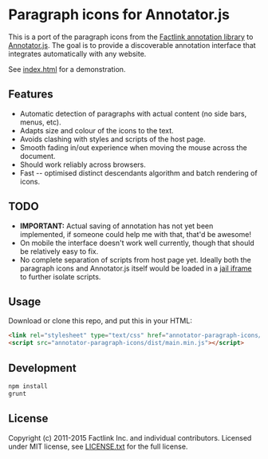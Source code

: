 # Paragraph icons for Annotator.js

This is a port of the paragraph icons from the
[Factlink annotation library](https://github.com/Factlink/js-library)
to [Annotator.js](https://github.com/openannotation/annotator).
The goal is to provide a discoverable annotation interface that integrates
automatically with any website.

See [index.html](index.html) for a demonstration.

## Features
- Automatic detection of paragraphs with actual content (no side bars, menus, etc).
- Adapts size and colour of the icons to the text.
- Avoids clashing with styles and scripts of the host page.
- Smooth fading in/out experience when moving the mouse across the document.
- Should work reliably across browsers.
- Fast -- optimised distinct descendants algorithm and batch rendering of icons.

## TODO
- **IMPORTANT:** Actual saving of annotation has not yet been implemented, if
  someone could help me with that, that'd be awesome!
- On mobile the interface doesn't work well currently, though that should be
  relatively easy to fix.
- No complete separation of scripts from host page yet. Ideally both the paragraph
  icons and Annotator.js itself would be loaded in a
  [jail iframe](https://github.com/Factlink/js-library/blob/825adb0548af92fc21d6f22b2deb9ec768a4a3f2/app/js/loader/loader_common.coffee)
  to further isolate scripts.

## Usage
Download or clone this repo, and put this in your HTML:
```html
<link rel="stylesheet" type="text/css" href="annotator-paragraph-icons/dist/main.min.css"></link>
<script src="annotator-paragraph-icons/dist/main.min.js"></script>
```

## Development
```bash
npm install
grunt
```

## License
Copyright (c) 2011-2015 Factlink Inc. and individual contributors.
Licensed under MIT license, see [LICENSE.txt](LICENSE.txt) for the full license.
